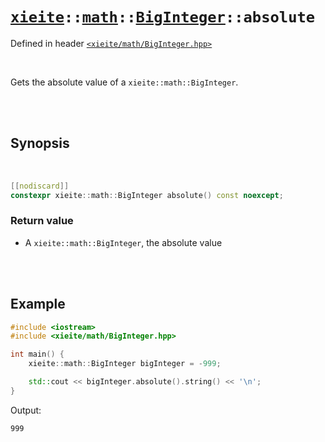 # [`xieite`](../../../README.md)`::`[`math`](../../../docs/math.md)`::`[`BigInteger`](../../../docs/math/BigInteger.md)`::absolute`
Defined in header [`<xieite/math/BigInteger.hpp>`](../../../include/xieite/math/BigInteger.hpp)

<br/>

Gets the absolute value of a `xieite::math::BigInteger`.

<br/><br/>

## Synopsis

<br/>

```cpp
[[nodiscard]]
constexpr xieite::math::BigInteger absolute() const noexcept;
```
### Return value
- A `xieite::math::BigInteger`, the absolute value

<br/><br/>

## Example
```cpp
#include <iostream>
#include <xieite/math/BigInteger.hpp>

int main() {
	xieite::math::BigInteger bigInteger = -999;

	std::cout << bigInteger.absolute().string() << '\n';
}
```
Output:
```
999
```
